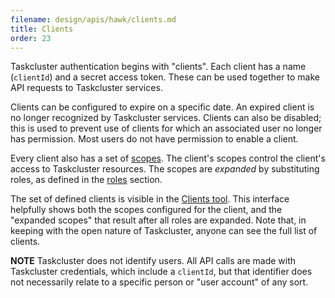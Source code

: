 ```yaml
---
filename: design/apis/hawk/clients.md
title: Clients
order: 23
---
```


Taskcluster authentication begins with "clients". Each client has a name
(`clientId`) and a secret access token. These can be used together to make API
requests to Taskcluster services.

Clients can be configured to expire on a specific date. An expired client is
no longer recognized by Taskcluster services. Clients can also be disabled;
this is used to prevent use of clients for which an associated user no longer
has permission. Most users do not have permission to enable a client.

Every client also has a set of [scopes](scopes). The client's scopes
control the client's access to Taskcluster resources. The scopes are
*expanded* by substituting roles, as defined in the [roles](roles) section.

The set of defined clients is visible in the [Clients
tool](http://tools.taskcluster.net/auth/clients/). This interface helpfully
shows both the scopes configured for the client, and the "expanded scopes" that
result after all roles are expanded. Note that, in keeping with the open
nature of Taskcluster, anyone can see the full list of clients.

**NOTE** Taskcluster does not identify users. All API calls are made with
Taskcluster credentials, which include a `clientId`, but that identifier does
not necessarily relate to a specific person or "user account" of any sort.